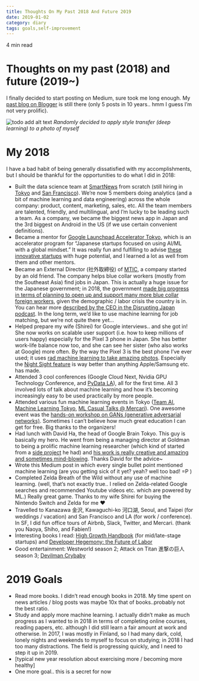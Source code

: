 ```yaml
---
title: Thoughts On My Past 2018 And Future 2019
date: 2019-01-02
category: diary
tags: goals,self-improvement
---
```


4 min read

Thoughts on my past (2018) and future (2019~)
=============================================

I finally decided to start posting on Medium, sure took me long enough. My [past blog on Blogger](http://peacej2.blogspot.com/) is still there (only 5 posts in 10 years.. hmm I guess I’m not very prolific).

![todo add alt text](https://miro.medium.com/max/20000/1*aG461LzFzge8h3JSP1laXQ.jpeg) 
*Randomly decided to apply style transfer (deep learning) to a photo of myself*

My 2018
=======

I have a bad habit of being generally dissatisfied with my accomplishments, but I should be thankful for the opportunities to do what I did in 2018:

*   Built the data science team at [SmartNews](https://www.businessinsider.com/smartnews-free-news-app-2018-9) from scratch (still hiring in [Tokyo](https://smartnews.workable.com/j/711F993A53) and [San Francisco](https://smartnews.workable.com/j/D93F58DBBD)). We’re now 5 members doing analytics (and a bit of machine learning and data engineering) across the whole company: product, content, marketing, sales, etc. All the team members are talented, friendly, and multilingual, and I’m lucky to be leading such a team. As a company, we became the biggest news app in Japan and the 3rd biggest on Android in the US (if we use certain convenient definitions).
*   Became a mentor for [Google Launchpad Accelerator Tokyo](https://developers.google.com/programs/launchpad/accelerators/), which is an accelerator program for “Japanese startups focused on using AI/ML with a global mindset.” It was really fun and fulfilling to advise [these innovative startups](https://developers-jp.googleblog.com/2018/11/google-launchpad-accelerator-tokyo7.html) with huge potential, and I learned a lot as well from them and other mentors.
*   Became an External Director (社外取締役) of [MTIC](http://mtic.co.jp), a company started by an old friend. The company helps blue collar workers (mostly from the Southeast Asia) find jobs in Japan. This is actually a huge issue for the Japanese government; in 2018, the government [made big progress in terms of planning to open up and support many more blue collar foreign workers](https://www.reuters.com/article/us-japan-immigration/japan-aims-to-open-door-wider-to-blue-collar-workers-idUSKCN1N703I), given the demographic / labor crisis the country is in. You can hear more [described by the CEO in the Disrupting Japan podcast](http://www.disruptingjapan.com/is-there-finally-a-practical-way-for-foreigners-to-live-in-japan/). In the long term, we’d like to use machine learning for job matching, but we’re not quite there yet…
*   Helped prepare my wife (Shirei) for Google interviews.. and she got in! She now works on scalable user support (i.e. how to keep millions of users happy) especially for the Pixel 3 phone in Japan. She has better work-life balance now too, and she can see her sister (who also works at Google) more often. By the way the Pixel 3 is the best phone I’ve ever used; it uses [rad machine learning to take amazing photos](https://ai.googleblog.com/2018/11/learning-to-predict-depth-on-pixel-3.html). Especially the [Night Sight feature](https://gearpatrol.com/2018/12/06/google-pixel-3-night-sight-review/) is way better than anything Apple/Samsung etc. has made.
*   Attended 3 cool conferences (Google Cloud Next, Nvidia GPU Technology Conference, and [PyData LA](https://www.youtube.com/playlist?list=PLGVZCDnMOq0q1JoiGlc6Mit-lWcK--yRS)), all for the first time. All 3 involved lots of talk about machine learning and how it’s becoming increasingly easy to be used practically by more people.
*   Attended various fun machine learning events in Tokyo ([Team AI](https://www.meetup.com/Machine-Learning-Meetup-by-team-ai/), [Machine Learning Tokyo](https://www.meetup.com/Machine-Learning-Tokyo/), [ML Casual Talks @ Mercari](https://mlct.connpass.com/)). One awesome event was the [hands-on workshop on GANs (generative adversarial networks)](https://machinelearningtokyo.com/2018/06/03/machine-learning-tokyo-gans/). Sometimes I can’t believe how much great education I can get for free. Big thanks to the organizers!
*   Had lunch with David Ha, the head of Google Brain Tokyo. This guy is basically my hero. He went from being a managing director at Goldman to being a prolific machine learning researcher (which kind of started from a [side project](http://blog.otoro.net/2015/12/28/recurrent-net-dreams-up-fake-chinese-characters-in-vector-format-with-tensorflow/) he had) and [his work is really creative and amazing and sometimes mind-blowing](https://arxiv.org/abs/1803.10122). Thanks David for the advice~
*   Wrote this Medium post in which every single bullet point mentioned machine learning (are you getting sick of it yet? yeah? well too bad! =P )
*   Completed Zelda Breath of the Wild without any use of machine learning. (well, that’s not exactly true.. I relied on Zelda-related Google searches and recommended Youtube videos etc. which are powered by ML.) Really great game. Thanks to my wife Shirei for buying the Nintendo Switch and Zelda for me ❤
*   Travelled to Kanazawa 金沢, Kawaguchi-ko 河口湖, Seoul, and Taipei (for weddings / vacation) and San Francisco and LA (for work / conference). In SF, I did fun office tours of Airbnb, Slack, Twitter, and Mercari. (thank you Naoya, Shiho, and Fabien!)
*   Interesting books I read: [High Growth Handbook](https://www.amazon.com/dp/B07DRPGGQ7/ref=dp-kindle-redirect?_encoding=UTF8&btkr=1) (for mid/late-stage startups) and [Developer Hegemony: the Future of Labor](https://www.amazon.com/gp/product/B0722H41SG/)
*   Good entertainment: Westworld season 2; Attack on Titan 進撃の巨人 season 3; [Devilman Crybaby](https://www.netflix.com/title/80174974)

2019 Goals
==========

*   Read more books. I didn’t read enough books in 2018. My time spent on news articles / blog posts was maybe 10x that of books..probably not the best ratio.
*   Study and apply more machine learning. I actually didn’t make as much progress as I wanted to in 2018 in terms of completing online courses, reading papers, etc. although I did still learn a fair amount at work and otherwise. In 2017, I was mostly in Finland, so I had many dark, cold, lonely nights and weekends to myself to focus on studying; in 2018 I had too many distractions. The field is progressing quickly, and I need to step it up in 2019.
*   \[typical new year resolution about exercising more / becoming more healthy\]
*   One more goal.. this is a secret for now